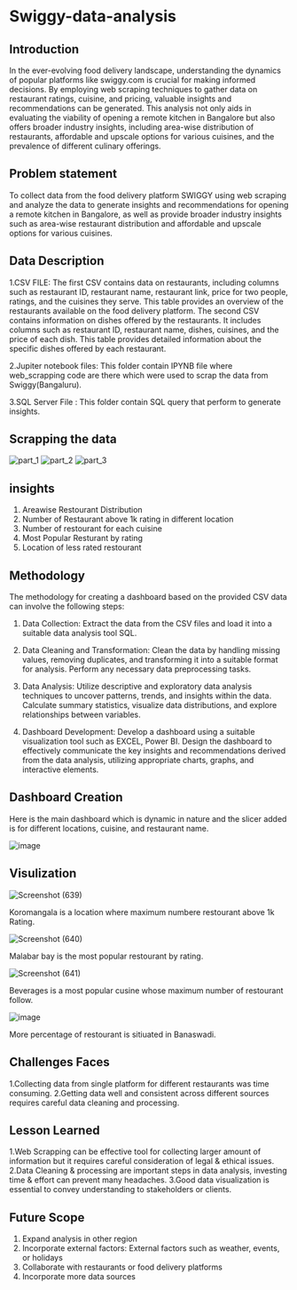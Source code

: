 # Swiggy-data-analysis

## Introduction
In the ever-evolving food delivery landscape, understanding the dynamics of popular platforms like swiggy.com is crucial for making informed decisions. By employing web scraping techniques to gather data on restaurant ratings, cuisine, and pricing, valuable insights and recommendations can be generated. This analysis not only aids in evaluating the viability of opening a remote kitchen in Bangalore but also offers broader industry insights, including area-wise distribution of restaurants, affordable and upscale options for various cuisines, and the prevalence of different culinary offerings.

## Problem statement
To collect data from the food delivery platform SWIGGY using web scraping and analyze the data to generate insights and recommendations for opening a remote kitchen in Bangalore, as well as provide broader industry insights such as area-wise restaurant distribution and affordable and upscale options for various cuisines.

## Data Description

1.CSV FILE: The first CSV contains data on restaurants, including columns such as restaurant ID, restaurant name, restaurant link, price for two people, ratings, and the cuisines they serve. This table provides an overview of the restaurants available on the food delivery platform.
The second CSV contains information on dishes offered by the restaurants. It includes columns such as restaurant ID, restaurant name, dishes, cuisines, and the price of each dish. This table provides detailed information about the specific dishes offered by each restaurant.

2.Jupiter notebook files: This folder contain IPYNB file where web_scrapping code are there which were used to scrap the data from Swiggy(Bangaluru).

3.SQL Server File : This folder contain SQL query that perform to generate insights.

## Scrapping the data
![part_1](https://github.com/avi251295/swiggy-data-analysis/assets/120267658/49a31185-4fa7-4b76-888e-690dd781afaa)
![part_2](https://github.com/avi251295/swiggy-data-analysis/assets/120267658/c01e34e5-20ba-441f-9b40-a754d300b912)
![part_3](https://github.com/avi251295/swiggy-data-analysis/assets/120267658/9f9bf3bc-794e-4922-ad0b-afd725ebf490)

## insights 
1. Areawise Restourant Distribution
2. Number of Restaurant above 1k rating in different location
3. Number of restourant for each cuisine
4. Most Popular Resturant by rating
5. Location of less rated restourant

## Methodology

The methodology for creating a dashboard based on the provided CSV data can involve the following steps:

1. Data Collection: Extract the data from the CSV files and load it into a suitable data analysis tool SQL.

2. Data Cleaning and Transformation: Clean the data by handling missing values, removing duplicates, and transforming it into a suitable format for analysis. Perform any necessary data preprocessing tasks.

3. Data Analysis: Utilize descriptive and exploratory data analysis techniques to uncover patterns, trends, and insights within the data. Calculate summary statistics, visualize data distributions, and explore relationships between variables.

4. Dashboard Development: Develop a dashboard using a suitable visualization tool such as EXCEL, Power BI. Design the dashboard to effectively communicate the key insights and recommendations derived from the data analysis, utilizing appropriate charts, graphs, and interactive elements.


## Dashboard Creation
Here is the main dashboard which is dynamic in nature and the slicer added is for different locations, cuisine, and restaurant name.
																														
																														
																														
																														
																														
																														
																														
																														
																														
																														
																														
																														
																														
																														
																														
																														
																														
																														
																														
																														
																														
																														
																														
																														
																														
																														
																														
																														
																														
																														
																														
																														
																														
																														
																														
![image](https://github.com/avi251295/swiggy-data-analysis/assets/120267658/dcf52f06-2df6-4c86-aea9-bc85f53ddf8d)

## Visulization
![Screenshot (639)](https://github.com/avi251295/swiggy-data-analysis/assets/120267658/0e0ffb3f-7c6f-45d5-b600-e3e65fb9cd62)

Koromangala is a location where maximum numbere restourant above 1k Rating.

![Screenshot (640)](https://github.com/avi251295/swiggy-data-analysis/assets/120267658/d1d7e624-6e96-4619-94d7-ec3c62b2a5f9)

Malabar bay is the most popular restourant by rating.

![Screenshot (641)](https://github.com/avi251295/swiggy-data-analysis/assets/120267658/e4569cf9-a117-40e2-9ad8-1b525b3f33c0)

Beverages is a most popular cusine whose maximum number of restourant follow.

![image](https://github.com/avi251295/swiggy-data-analysis/assets/120267658/21a5cdbf-683f-4040-8321-f143a7a15355)

More percentage of restourant is sitiuated in Banaswadi.

## Challenges Faces
1.Collecting data from single platform for different restaurants was time consuming.
2.Getting data well and consistent across different  sources requires careful data cleaning and processing.

## Lesson Learned
1.Web Scrapping can be effective tool for collecting larger amount of information but it requires careful consideration of legal & ethical issues.
2.Data Cleaning & processing are important steps in data analysis, investing time & effort can prevent many headaches.
3.Good data visualization is essential to convey understanding to stakeholders or clients.

## Future Scope
1. Expand analysis in other region
2. Incorporate external factors: External factors such as weather, events, or holidays
3. Collaborate with restaurants or food delivery platforms
4. Incorporate more data sources






